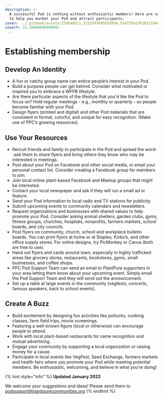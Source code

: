 ```yaml
---
description: >-
  A successful Pod is nothing without enthusiastic members! Here are some tips
  to help you market your Pod and attract participants.
cover: ../.gitbook/assets/239548511_3213797695553859_5347254176163119489_n (1).jpeg
coverY: 22.10909090909091
---
```


# Establishing membership

## Develop An Identity

* A fun or catchy group name can entice people’s interest in your Pod.
* Build a purpose people can get behind. Consider what motivated or inspired you to embrace a WFPB lifestyle.
* Are there particular aspects of the lifestyle that you'd like the Pod to focus on? Hold regular meetings - e.g., monthly or quarterly - so people become familiar with your Pod.
* Design flyers (printed and digital) and other Pod materials that are consistent in format, colorful, and unique for easy recognition. (Make use of PPC’s growing resources).

## Use Your Resources

* Recruit friends and family to participate in the Pod and spread the word--ask them to share flyers and bring others they know who may be interested in meetings.&#x20;
* Post about your Pod on Facebook and other social media, or email your personal contact list. Consider creating a Facebook group for members to join.
* Join local online plant-based Facebook and Meetup groups that might be interested.&#x20;
* Contact your local newspaper and ask if they will run a small ad or feature.
* Send your Pod information to local radio and TV stations for publicity.
* Submit upcoming events to community calendars and newsletters.
* Request organizations and businesses with shared values to help promote your Pod. Consider asking animal shelters, garden clubs, gyms, fitness groups, churches, hospitals, nonprofits, farmers markets, school boards, and city councils.
* Post flyers on community, church, school and workplace bulletin boards. You can print flyers at home or at Staples, Kinko’s, and other office supply stores. For online designs, try PicMonkey or Canva (both are free to use).
* Hand out flyers and cards around town, especially in highly trafficked areas like grocery stores, restaurants, bookstores, gyms, small businesses, and coffee shops.
* PPC Pod Support Team can send an email to PlantPure supporters in your area letting them know about your upcoming event. Simply email the Pod Support Team and they will send out the announcement.
* Set up a table at large events in the community (vegfests, concerts, famous speakers, back to school events).

## Create A Buzz

* Build excitement by designing fun activities like potlucks, cooking classes, farm field trips, movie screenings.&#x20;
* Featuring a well-known figure (local or otherwise) can encourage people to attend.&#x20;
* Work with local plant-based restaurants for name recognition and mutual advertising.
* Engage your community by supporting a local organization or raising money for a cause.
* Participate in local events like VegFest, Seed Exchange, farmers markets and health fairs where you promote your Pod while meeting potential members. Be enthusiastic, welcoming, and believe in what you’re doing!



{% hint style="info" %}
**Updated January 2022**

We welcome your suggestions and ideas! Please send them to podsupport@plantpurecommunities.org
{% endhint %}

